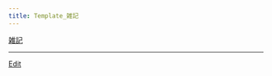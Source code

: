 ```yaml
---
title: Template_雑記
---
```

[雑記](/雑記)

<!--  -->






----
[Edit](https://github.com/vitroid/vitroid.github.io/edit/master/MD/Template_雑記.md)
